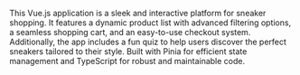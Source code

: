 This Vue.js application is a sleek and interactive platform for sneaker shopping. It features a dynamic product list with advanced filtering options, a seamless shopping cart, and an easy-to-use checkout system. Additionally, the app includes a fun quiz to help users discover the perfect sneakers tailored to their style. Built with Pinia for efficient state management and TypeScript for robust and maintainable code.
